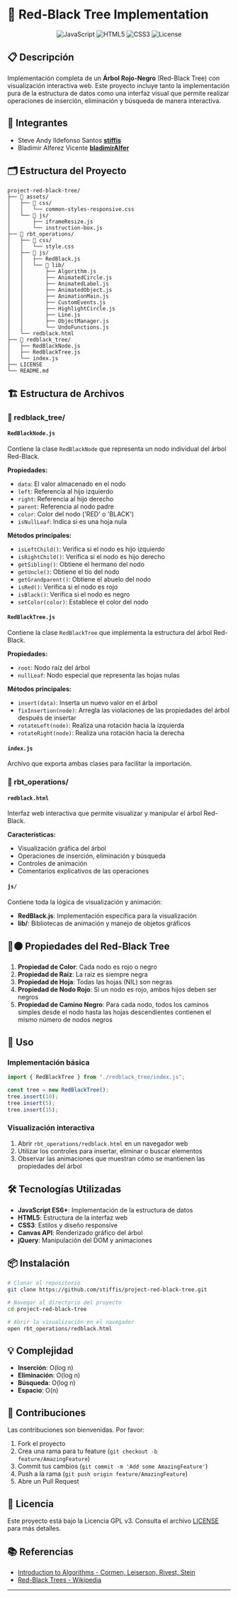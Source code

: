 # 🌳 Red-Black Tree Implementation

<div align="center">
  <img src="https://img.shields.io/badge/JavaScript-F7DF1E?style=for-the-badge&logo=javascript&logoColor=black" alt="JavaScript">
  <img src="https://img.shields.io/badge/HTML5-E34F26?style=for-the-badge&logo=html5&logoColor=white" alt="HTML5">
  <img src="https://img.shields.io/badge/CSS3-1572B6?style=for-the-badge&logo=css3&logoColor=white" alt="CSS3">
  <img src="https://img.shields.io/badge/License-GPL%20v3-blue.svg?style=for-the-badge" alt="License">
</div>

## 📋 Descripción

Implementación completa de un **Árbol Rojo-Negro** (Red-Black Tree) con visualización interactiva web. Este proyecto incluye tanto la implementación pura de la estructura de datos como una interfaz visual que permite realizar operaciones de inserción, eliminación y búsqueda de manera interactiva.

## 👥 Integrantes

- Steve Andy Ildefonso Santos **[stiffis](https://github.com/stiffis)**
- Bladimir Alferez Vicente **[bladimirAlfer](https://github.com/bladimirAlfer)**

## 🗂️ Estructura del Proyecto

```
project-red-black-tree/
├── 📁 assets/
│   ├── 📁 css/
│   │   └── common-styles-responsive.css
│   └── 📁 js/
│       ├── iframeResize.js
│       └── instruction-box.js
├── 📁 rbt_operations/
│   ├── 📁 css/
│   │   └── style.css
│   ├── 📁 js/
│   │   ├── RedBlack.js
│   │   └── 📁 lib/
│   │       ├── Algorithm.js
│   │       ├── AnimatedCircle.js
│   │       ├── AnimatedLabel.js
│   │       ├── AnimatedObject.js
│   │       ├── AnimationMain.js
│   │       ├── CustomEvents.js
│   │       ├── HighlightCircle.js
│   │       ├── Line.js
│   │       ├── ObjectManager.js
│   │       └── UndoFunctions.js
│   └── redblack.html
├── 📁 redblack_tree/
│   ├── RedBlackNode.js
│   ├── RedBlackTree.js
│   └── index.js
├── LICENSE
└── README.md
```

## 🏗️ Estructura de Archivos

### 📂 redblack_tree/

#### `RedBlackNode.js`

Contiene la clase `RedBlackNode` que representa un nodo individual del árbol Red-Black.

**Propiedades:**

- `data`: El valor almacenado en el nodo
- `left`: Referencia al hijo izquierdo
- `right`: Referencia al hijo derecho
- `parent`: Referencia al nodo padre
- `color`: Color del nodo ('RED' o 'BLACK')
- `isNullLeaf`: Indica si es una hoja nula

**Métodos principales:**

- `isLeftChild()`: Verifica si el nodo es hijo izquierdo
- `isRightChild()`: Verifica si el nodo es hijo derecho
- `getSibling()`: Obtiene el hermano del nodo
- `getUncle()`: Obtiene el tío del nodo
- `getGrandparent()`: Obtiene el abuelo del nodo
- `isRed()`: Verifica si el nodo es rojo
- `isBlack()`: Verifica si el nodo es negro
- `setColor(color)`: Establece el color del nodo

#### `RedBlackTree.js`

Contiene la clase `RedBlackTree` que implementa la estructura del árbol Red-Black.

**Propiedades:**

- `root`: Nodo raíz del árbol
- `nullLeaf`: Nodo especial que representa las hojas nulas

**Métodos principales:**

- `insert(data)`: Inserta un nuevo valor en el árbol
- `fixInsertion(node)`: Arregla las violaciones de las propiedades del árbol después de insertar
- `rotateLeft(node)`: Realiza una rotación hacia la izquierda
- `rotateRight(node)`: Realiza una rotación hacia la derecha

#### `index.js`

Archivo que exporta ambas clases para facilitar la importación.

### 📂 rbt_operations/

#### `redblack.html`

Interfaz web interactiva que permite visualizar y manipular el árbol Red-Black.

**Características:**

- Visualización gráfica del árbol
- Operaciones de inserción, eliminación y búsqueda
- Controles de animación
- Comentarios explicativos de las operaciones

#### `js/`

Contiene toda la lógica de visualización y animación:

- **RedBlack.js**: Implementación específica para la visualización
- **lib/**: Bibliotecas de animación y manejo de objetos gráficos

## 🔴⚫ Propiedades del Red-Black Tree

1. **Propiedad de Color**: Cada nodo es rojo o negro
2. **Propiedad de Raíz**: La raíz es siempre negra
3. **Propiedad de Hoja**: Todas las hojas (NIL) son negras
4. **Propiedad de Nodo Rojo**: Si un nodo es rojo, ambos hijos deben ser negros
5. **Propiedad de Camino Negro**: Para cada nodo, todos los caminos simples desde el nodo hasta las hojas descendientes contienen el mismo número de nodos negros

## 🚀 Uso

### Implementación básica

```javascript
import { RedBlackTree } from "./redblack_tree/index.js";

const tree = new RedBlackTree();
tree.insert(10);
tree.insert(5);
tree.insert(15);
```

### Visualización interactiva

1. Abrir `rbt_operations/redblack.html` en un navegador web
2. Utilizar los controles para insertar, eliminar o buscar elementos
3. Observar las animaciones que muestran cómo se mantienen las propiedades del árbol

## 🛠️ Tecnologías Utilizadas

- **JavaScript ES6+**: Implementación de la estructura de datos
- **HTML5**: Estructura de la interfaz web
- **CSS3**: Estilos y diseño responsive
- **Canvas API**: Renderizado gráfico del árbol
- **jQuery**: Manipulación del DOM y animaciones

## 📦 Instalación

```bash
# Clonar el repositorio
git clone https://github.com/stiffis/project-red-black-tree.git

# Navegar al directorio del proyecto
cd project-red-black-tree

# Abrir la visualización en el navegador
open rbt_operations/redblack.html
```

## 💡 Complejidad

- **Inserción**: O(log n)
- **Eliminación**: O(log n)
- **Búsqueda**: O(log n)
- **Espacio**: O(n)

## 🤝 Contribuciones

Las contribuciones son bienvenidas. Por favor:

1. Fork el proyecto
2. Crea una rama para tu feature (`git checkout -b feature/AmazingFeature`)
3. Commit tus cambios (`git commit -m 'Add some AmazingFeature'`)
4. Push a la rama (`git push origin feature/AmazingFeature`)
5. Abre un Pull Request

## 📄 Licencia

Este proyecto está bajo la Licencia GPL v3. Consulta el archivo [LICENSE](LICENSE) para más detalles.

## 📚 Referencias

- [Introduction to Algorithms - Cormen, Leiserson, Rivest, Stein](https://mitpress.mit.edu/books/introduction-algorithms)
- [Red-Black Trees - Wikipedia](https://en.wikipedia.org/wiki/Red%E2%80%93black_tree)

---

<!--
⠀ ／l
（ﾟ､ ｡ ７
⠀ l、ﾞ ~ヽ
  じしf_, )ノ
-->
